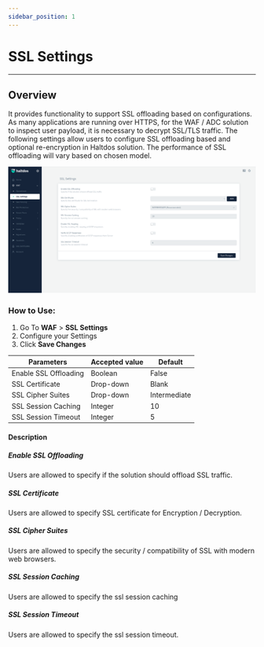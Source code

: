 ```yaml
---
sidebar_position: 1
---
```


# SSL Settings

---

## Overview
It provides functionality to support SSL offloading based on configurations. As many applications are running over HTTPS, for the WAF / ADC solution to inspect user payload, it is necessary to decrypt SSL/TLS traffic. The following settings allow users to configure SSL offloading based and optional re-encryption in Haltdos solution. The performance of SSL offloading will vary based on chosen model.
   
![SSL Settings](/img/community-waf/ssl_settings.png)
   
### How to Use:
1. Go To **WAF** > **SSL Settings**
2. Configure your Settings
3. Click **Save Changes**

| Parameters            | Accepted value |  Default     |
|-----------------------|----------------|--------------|
| Enable SSL Offloading | Boolean        | False        |
| SSL Certificate       | Drop-down      | Blank        |
| SSL Cipher Suites     | Drop-down      | Intermediate |
| SSL Session Caching   | Integer        | 10           |
| SSL Session Timeout   | Integer        | 5            |

#### Description

##### Enable SSL Offloading
Users are allowed to specify if the solution should offload SSL traffic.

##### SSL Certificate
Users are allowed to specify SSL certificate for Encryption / Decryption.

##### SSL Cipher Suites
Users are allowed to specify the security / compatibility of SSL with modern web browsers.

##### SSL Session Caching
Users are allowed to specify the ssl session caching

##### SSL Session Timeout
Users are allowed to specify the ssl session timeout.
